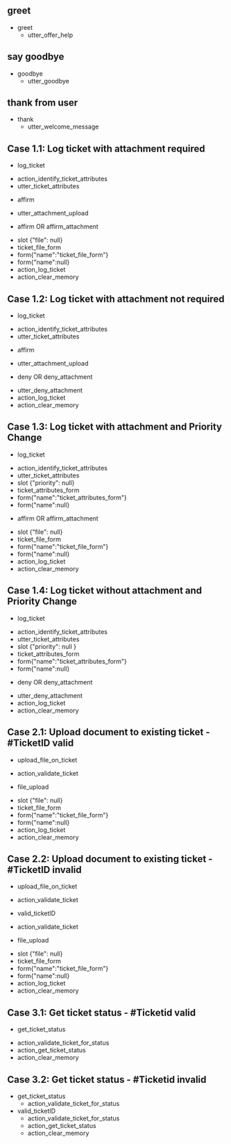 ## greet
* greet
  - utter_offer_help
  
## say goodbye
* goodbye
  - utter_goodbye

## thank from user
* thank
  - utter_welcome_message
  
## Case 1.1: Log ticket with attachment required 
* log_ticket
 - action_identify_ticket_attributes
 - utter_ticket_attributes
* affirm
 - utter_attachment_upload
* affirm OR affirm_attachment
 - slot {"file": null}
 - ticket_file_form
 - form{"name":"ticket_file_form"}
 - form{"name":null}
 - action_log_ticket
 - action_clear_memory

## Case 1.2: Log ticket with attachment not required 
* log_ticket
 - action_identify_ticket_attributes
 - utter_ticket_attributes
* affirm
 - utter_attachment_upload
* deny OR deny_attachment
 - utter_deny_attachment
 - action_log_ticket
 - action_clear_memory
 
## Case 1.3: Log ticket with attachment and Priority Change
* log_ticket
 - action_identify_ticket_attributes
 - utter_ticket_attributes
 - slot {"priority": null}
 - ticket_attributes_form
 - form{"name":"ticket_attributes_form"}
 - form{"name":null}
* affirm OR affirm_attachment
 - slot {"file": null}
 - ticket_file_form
 - form{"name":"ticket_file_form"}
 - form{"name":null}
 - action_log_ticket
 - action_clear_memory
 
## Case 1.4: Log ticket without attachment and Priority Change
* log_ticket
 - action_identify_ticket_attributes
 - utter_ticket_attributes
 - slot {"priority": null }
 - ticket_attributes_form
 - form{"name":"ticket_attributes_form"}
 - form{"name":null}
* deny OR deny_attachment
 - utter_deny_attachment
 - action_log_ticket
 - action_clear_memory 
 
## Case 2.1: Upload document to existing ticket - #TicketID valid
* upload_file_on_ticket
 - action_validate_ticket
* file_upload
 - slot {"file": null}
 - ticket_file_form
 - form{"name":"ticket_file_form"}
 - form{"name":null}
 - action_log_ticket
 - action_clear_memory 
 
## Case 2.2: Upload document to existing ticket - #TicketID invalid
* upload_file_on_ticket
 - action_validate_ticket
* valid_ticketID
 - action_validate_ticket
* file_upload
 - slot {"file": null}
 - ticket_file_form
 - form{"name":"ticket_file_form"}
 - form{"name":null}
 - action_log_ticket
 - action_clear_memory
 
 ## Case 3.1: Get ticket status - #Ticketid valid
 * get_ticket_status
  - action_validate_ticket_for_status
  - action_get_ticket_status
  - action_clear_memory
  
 ## Case 3.2: Get ticket status - #Ticketid invalid
 * get_ticket_status
   - action_validate_ticket_for_status
* valid_ticketID
  - action_validate_ticket_for_status
  - action_get_ticket_status
  - action_clear_memory